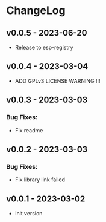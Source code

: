# ChangeLog

## v0.0.5 - 2023-06-20

* Release to esp-registry

## v0.0.4 - 2023-03-04

* ADD GPLv3 LICENSE WARNING !!!

## v0.0.3 - 2023-03-03

### Bug Fixes:

* Fix readme

## v0.0.2 - 2023-03-03

### Bug Fixes:

* Fix library link failed

## v0.0.1 - 2023-03-02

* init version
